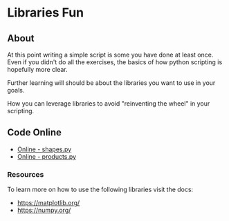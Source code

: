 # Libraries Fun

## About

At this point writing a simple script is some you have done at least once. Even if you didn't do all the exercises, the basics of how python scripting is hopefully more clear.

Further learning will should be about the libraries you want to use in your goals.

How you can leverage libraries to avoid "reinventing the wheel" in your scripting.

## Code Online

- [Online - shapes.py](https://www.mycompiler.io/view/FKDxgdZn5J4)
- [Online - products.py](https://www.mycompiler.io/view/1hmnyNZ4ecp)


### Resources

To learn more on how to use the following libraries visit the docs:

- https://matplotlib.org/
- https://numpy.org/


